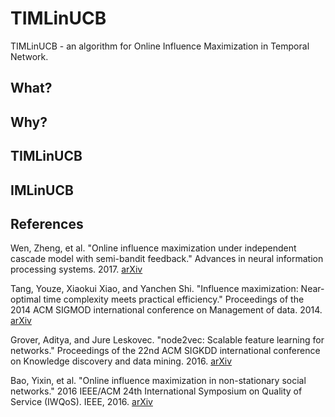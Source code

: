 # TIMLinUCB

TIMLinUCB - an algorithm for Online Influence Maximization in Temporal Network.

## What?

## Why?

## TIMLinUCB

## IMLinUCB

## References

Wen, Zheng, et al. "Online influence maximization under independent cascade model with semi-bandit feedback." Advances in neural information processing systems. 2017. [arXiv](https://arxiv.org/abs/1605.06593)

Tang, Youze, Xiaokui Xiao, and Yanchen Shi. "Influence maximization: Near-optimal time complexity meets practical efficiency." Proceedings of the 2014 ACM SIGMOD international conference on Management of data. 2014. [arXiv](https://arxiv.org/abs/1404.0900)

Grover, Aditya, and Jure Leskovec. "node2vec: Scalable feature learning for networks." Proceedings of the 22nd ACM SIGKDD international conference on Knowledge discovery and data mining. 2016. [arXiv](https://arxiv.org/abs/1607.00653)

Bao, Yixin, et al. "Online influence maximization in non-stationary social networks." 2016 IEEE/ACM 24th International Symposium on Quality of Service (IWQoS). IEEE, 2016. [arXiv](https://arxiv.org/abs/1604.07638)
